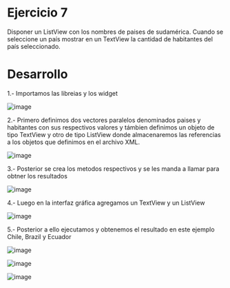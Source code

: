 # Ejercicio 7

Disponer un ListView con los nombres de paises de sudamérica. Cuando se seleccione un país mostrar en un TextView la cantidad de habitantes del país seleccionado.

# Desarrollo

1.- Importamos las libreias y los widget 

![image](https://user-images.githubusercontent.com/38448479/221082511-3b772291-f51b-486e-b9d9-66d30e2ca1de.png)

2.- Primero definimos dos vectores paralelos denominados paises y habitantes con sus respectivos valores y támbien definimos un objeto de tipo TextView y otro de tipo ListView donde almacenaremos las referencias a los objetos que definimos en el archivo XML.

![image](https://user-images.githubusercontent.com/38448479/221082772-e1bb7d29-a835-4267-b751-38ddfe69e2fc.png)

3.- Posterior se crea los metodos respectivos y se les manda a llamar para obtner los resultados

![image](https://user-images.githubusercontent.com/38448479/221083116-f2d2fb59-5ce1-4c6b-ba92-624daca8f13c.png)

4.- Luego en la interfaz gráfica agregamos un TextView y un ListView

![image](https://user-images.githubusercontent.com/38448479/221083264-7be09f65-4612-41e3-9e5c-2fe20d633952.png)

5.- Posterior a ello ejecutamos y obtenemos el resultado en este ejemplo Chile, Brazil y Ecuador

![image](https://user-images.githubusercontent.com/38448479/221083307-61a48ce5-f3a9-4758-bdea-6bc02505594b.png)

![image](https://user-images.githubusercontent.com/38448479/221083391-64a0ded2-4915-459f-9192-fe6519e03486.png)

![image](https://user-images.githubusercontent.com/38448479/221083410-75bb0f4c-fbc7-4c9e-9b79-b4ec4c049b16.png)




